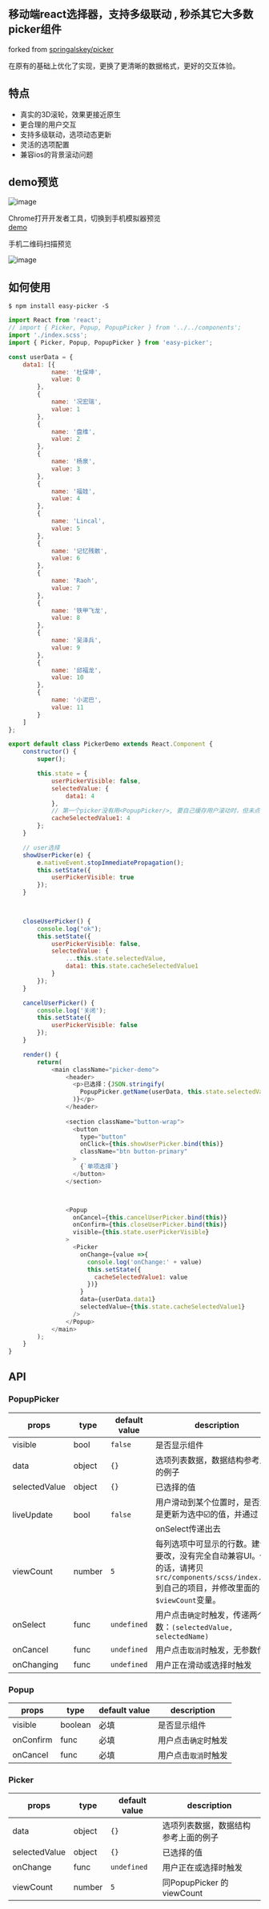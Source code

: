 ## 移动端react选择器，支持多级联动 , **秒杀其它大多数picker组件**

forked from [springalskey/picker](https://github.com/springalskey/picker)

在原有的基础上优化了实现，更换了更清晰的数据格式，更好的交互体验。

## 特点

 * 真实的3D滚轮，效果更接近原生
 * 更合理的用户交互
 * 支持多级联动，选项动态更新
 * 灵活的选项配置
 * 兼容ios的背景滚动问题

## demo预览

![image](https://raw.githubusercontent.com/libin1991/easy-picker-demo/master/demo/1563702409(1).jpg)

Chrome打开开发者工具，切换到手机模拟器预览  
[demo](https://libin1991.github.io/easy-picker-demo/demo/)


手机二维码扫描预览

![image](https://raw.githubusercontent.com/libin1991/easy-picker-demo/master/demo/1563702476_wps%E5%9B%BE%E7%89%87.png)


## 如何使用

```shell
$ npm install easy-picker -S
```
```js
import React from 'react';
// import { Picker, Popup, PopupPicker } from '../../components';
import './index.scss';
import { Picker, Popup, PopupPicker } from 'easy-picker';

const userData = {
	data1: [{
			name: '杜保坤',
			value: 0
		},
		{
			name: '况宏瑞',
			value: 1
		},
		{
			name: '盘维',
			value: 2
		},
		{
			name: '杨泉',
			value: 3
		},
		{
			name: '福娃',
			value: 4
		},
		{
			name: 'Lincal',
			value: 5
		},
		{
			name: '记忆残骸',
			value: 6
		},
		{
			name: 'Raoh',
			value: 7
		},
		{
			name: '铁甲飞龙',
			value: 8
		},
		{
			name: '吴泽兵',
			value: 9
		},
		{
			name: '邱福龙',
			value: 10
		},
		{
			name: '小泥巴',
			value: 11
		}
	]
};

export default class PickerDemo extends React.Component {
	constructor() {
		super();

		this.state = {
			userPickerVisible: false,
			selectedValue: {
				data1: 4
			},
			// 第一个picker没有用<PopupPicker/>, 要自己缓存用户滚动时，但未点击“完成”时的值
			cacheSelectedValue1: 4
		};
	}

	// user选择
	showUserPicker(e) {
		e.nativeEvent.stopImmediatePropagation();
		this.setState({
			userPickerVisible: true
		});
	}

	 

	closeUserPicker() {
		console.log("ok");
		this.setState({
			userPickerVisible: false,
			selectedValue: {
				...this.state.selectedValue,
				data1: this.state.cacheSelectedValue1
			}
		});
	}

	cancelUserPicker() {
		console.log('关闭');
		this.setState({
			userPickerVisible: false
		});
	}

	render() {
		return(
			<main className="picker-demo">
		        <header>
		          <p>已选择：{JSON.stringify(
		            PopupPicker.getName(userData, this.state.selectedValue)
		          )}</p>
		        </header>
		
		        <section className="button-wrap">
		          <button
		            type="button"
		            onClick={this.showUserPicker.bind(this)}
		            className="btn button-primary"
		          >
		            {`单项选择`}
		          </button>
		        </section>



		        <Popup
		          onCancel={this.cancelUserPicker.bind(this)}
		          onConfirm={this.closeUserPicker.bind(this)}
		          visible={this.state.userPickerVisible}
		        >
		          <Picker
		            onChange={value =>{
		          	  console.log('onChange:' + value)
		              this.setState({
		                cacheSelectedValue1: value
		              })}
		            }
		            data={userData.data1}
		            selectedValue={this.state.cacheSelectedValue1}
		          />
		        </Popup>
            </main>
		);
	}
}

```

## API

### PopupPicker

| props | type | default value | description |
|--|--| -- | -- |
| visible | bool | `false` | 是否显示组件 |
| data | object | `{}` | 选项列表数据，数据结构参考上面的例子 |
| selectedValue | object | `{}` | 已选择的值 |
| liveUpdate | bool | `false` | 用户滑动到某个位置时，是否立即是更新为选中☑️的值，并通过onSelect传递出去 |
| viewCount | number | `5` | 每列选项中可显示的行数。建议不要改，没有完全自动兼容UI。修改的话，请拷贝`src/components/scss/index.scss`到自己的项目，并修改里面的`$viewCount`变量。 |
| onSelect | func | `undefined` | 用户点击`确定`时触发，传递两个参数：`(selectedValue, selectedName)` |
| onCancel | func | `undefined` | 用户点击`取消`时触发，无参数传递 |
| onChanging | func | `undefined` | 用户正在滑动或选择时触发 |

### Popup

| props | type | default value | description |
|--|--| --| -- |
| visible | boolean | 必填 | 是否显示组件 |
| onConfirm | func | 必填 | 用户点击`确定`时触发 |
| onCancel | func | 必填 | 用户点击`取消`时触发 |

### Picker

| props | type | default value | description |
|--|--| --| -- |
| data | object | `{}` | 选项列表数据，数据结构参考上面的例子 |
| selectedValue | object | `{}` | 已选择的值 |
| onChange |  func | `undefined` | 用户正在或选择时触发 |
| viewCount | number | `5`  | 同PopupPicker 的 viewCount |